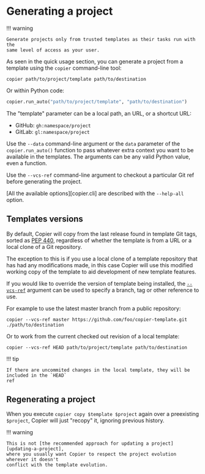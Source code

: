 # Generating a project

!!! warning

    Generate projects only from trusted templates as their tasks run with the
    same level of access as your user.

As seen in the quick usage section, you can generate a project from a template using the
`copier` command-line tool:

```shell
copier path/to/project/template path/to/destination
```

Or within Python code:

```python
copier.run_auto("path/to/project/template", "path/to/destination")
```

The "template" parameter can be a local path, an URL, or a shortcut URL:

-   GitHub: `gh:namespace/project`
-   GitLab: `gl:namespace/project`

Use the `--data` command-line argument or the `data` parameter of the
`copier.run_auto()` function to pass whatever extra context you want to be available in
the templates. The arguments can be any valid Python value, even a function.

Use the `--vcs-ref` command-line argument to checkout a particular Git ref before
generating the project.

[All the available options][copier.cli] are described with the `--help-all` option.

## Templates versions

By default, Copier will copy from the last release found in template Git tags, sorted as
[PEP 440](https://peps.python.org/pep-0440/), regardless of whether the template is from
a URL or a local clone of a Git repository.

The exception to this is if you use a local clone of a template repository that has had
any modifications made, in this case Copier will use this modified working copy of the
template to aid development of new template features.

If you would like to override the version of template being installed, the
[`--vcs-ref`](../configuring/#vcs_ref) argument can be used to specify a branch, tag or
other reference to use.

For example to use the latest master branch from a public repository:

```shell
copier --vcs-ref master https://github.com/foo/copier-template.git ./path/to/destination
```

Or to work from the current checked out revision of a local template:

```shell
copier --vcs-ref HEAD path/to/project/template path/to/destination
```

!!! tip

    If there are uncommited changes in the local template, they will be included in the `HEAD`
    ref

## Regenerating a project

When you execute `copier copy $template $project` again over a preexisting `$project`,
Copier will just "recopy" it, ignoring previous history.

!!! warning

    This is not [the recommended approach for updating a project][updating-a-project],
    where you usually want Copier to respect the project evolution wherever it doesn't
    conflict with the template evolution.
